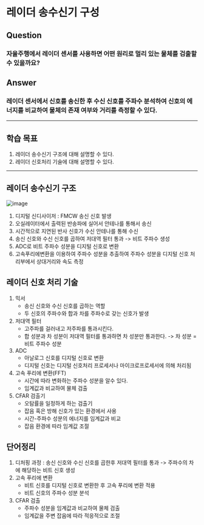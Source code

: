 # 레이더 송수신기 구성

## Question 
### 자율주행에서 레이더 센서를 사용하면 어떤 원리로 멀리 있는 물체를 검출할 수 있을까요?

## Answer
### 레이더 센서에서 신호를 송신한 후 수신 신호를 주파수 분석하여 신호의 에너지를 비교하여 물체의 존재 여부와 거리를 측정할 수 있다.

---
## 학습 목표
1. 레이더 송수신기 구조에 대해 설명할 수 있다.
2. 레이더 신호처리 기술에 대해 설명할 수 있다.
---

## 레이더 송수신기 구조
![image](https://user-images.githubusercontent.com/68180205/148524285-469ffd88-0979-4b3d-b83c-63ee3f56f6a7.png)

1. 디지털 신디사이저 : FMCW 송신 신호 발생
2. 오실레이터에서 출력된 반송파에 실어서 안테나를 통해서 송신
3. 시간적으로 지연된 반사 신호가 수신 안테나를 통해 수신
4. 송신 신호와 수신 신호를 곱하여 저대역 필터 통과 -> 비트 주파수 생성
5. ADC로 비트 주파수 성분을 디지털 신호로 변환
6. 고속푸리에변환을 이용하여 주파수 성분을 추출하여 주파수 성분을 디지털 신호 처리부에서 상대거리와 속도 측정


## 레이더 신호 처리 기술
1. 믹서
    * 송신 신호와 수신 신호를 곱하는 역할
    * 두 신호의 주파수와 합과 차를 주파수로 갖는 신호가 발생
2. 저대역 필터
    * 고주파를 걸러내고 저주파를 통과시킨다.
    * 합 성분과 차 성분이 저대역 필터를 통과하면 차 성분만 통과한다. -> 차 성분 = 비트 주파수 성분
3. ADC
    * 아날로그 신호를 디지털 신호로 변환
    * 디지털 신호는 디지털 신호처리 프로세서나 마이크로프로세서에 의해 처리됨
4. 고속 푸리에 변환(FFT)
    * 시간에 따라 변화하는 주파수 성분을 알수 있다.
    * 임계값과 비교하여 물체 검출
5. CFAR 검출기
    * 오탐률을 일정하게 하는 검출기
    * 잡음 혹은 방해 신호가 있는 환경에서 사용
    * 시간-주파수 성분의 에너지를 임계값과 비교
    * 잡음 환경에 따라 임계값 조절





## 단어정리
1. 디처핑 과정 : 송신 신호와 수신 신호를 곱한후 저대역 필터를 통과 -> 주파수의 차에 해당하는 비트 신호 생성
2. 고속 푸리에 변환
   * 비트 신호를 디지털 신호로 변환한 후 고속 푸리에 변환 적용
   * 비트 신호의 주파수 성분 분석  
3. CFAR 검출
    * 주파수 성분을 임계값과 비교하여 물체 검출
    * 임계값을 주변 잡음에 따라 적응적으로 조절